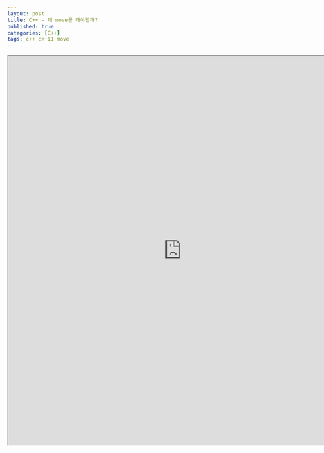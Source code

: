 ```yaml
---
layout: post
title: C++ - 왜 move를 해야할까?
published: true
categories: [C++]
tags: c++ c++11 move
---
```

<iframe width="800" height="900" src="https://docs.google.com/document/d/e/2PACX-1vRPYn6avhDse_ZyCOykUJGP_6TNF_XYgg7_bvxVxdyvVxRkYXfsnBnLypJCMUCu1ospjvBplKKZ7G6b/pub?embedded=true"></iframe>   
  